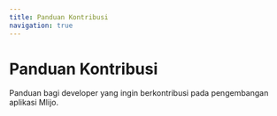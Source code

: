 ```yaml
---
title: Panduan Kontribusi
navigation: true
---
```


# Panduan Kontribusi

Panduan bagi developer yang ingin berkontribusi pada pengembangan aplikasi Mlijo.